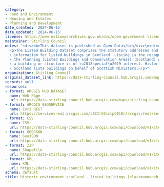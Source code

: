 ```yaml
---
category:
- Food and Environment
- Housing and Estates
- Planning and Development
date_created: '2024-06-15'
date_updated: '2024-06-15'
license: https://www.nationalarchives.gov.uk/doc/open-government-licence/version/3/
maintainer: Stirling Council
notes: "<div><b>This dataset is published as Open Data</b></div>\n<div><br /></div>\n\
  <p>The Listed Building Dataset comprises the statutory addresses and supplementary\
  \ information for listed buildings in Scotland. Listing is the recognition through\
  \ the Planning (Listed Buildings and Conservation Areas) (Scotland) Act 1997 that\
  \ a building or structure is of \u2018special\u2019 interest. Historic Environment\
  \ Scotland lists buildings on behalf of Scottish Ministers.</p>"
organization: Stirling Council
original_dataset_link: https://data-stirling-council.hub.arcgis.com/maps/stirling-council::historic-environment-scotland-listed-buildings-clackmannanshire
records: null
resources:
- format: ARCGIS HUB DATASET
  name: Web Page
  url: https://data-stirling-council.hub.arcgis.com/maps/stirling-council::historic-environment-scotland-listed-buildings-clackmannanshire
- format: ARCGIS GEOSERVICE
  name: Esri REST
  url: https://services-eu1.arcgis.com/cECIr59LclpO818r/arcgis/rest/services/historic_environment_scotland_listed_buildings_clackmannanshire/FeatureServer/0
- format: CSV
  name: CSV
  url: https://data-stirling-council.hub.arcgis.com/api/download/v1/items/0389baa22850416b8bc035d21c2b25a3/csv?layers=0
- format: GEOJSON
  name: GeoJSON
  url: https://data-stirling-council.hub.arcgis.com/api/download/v1/items/0389baa22850416b8bc035d21c2b25a3/geojson?layers=0
- format: ZIP
  name: Shapefile
  url: https://data-stirling-council.hub.arcgis.com/api/download/v1/items/0389baa22850416b8bc035d21c2b25a3/shapefile?layers=0
- format: KML
  name: KML
  url: https://data-stirling-council.hub.arcgis.com/api/download/v1/items/0389baa22850416b8bc035d21c2b25a3/kml?layers=0
schema: default
title: Historic environment scotland - listed buildings (clackmannanshire)
---
```

